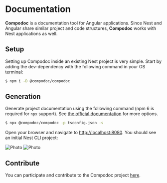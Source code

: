 # Documentation

**Compodoc** is a documentation tool for Angular applications. Since Nest and Angular share similar project and code structures, **Compodoc** works with Nest applications as well.

## Setup

Setting up Compodoc inside an existing Nest project is very simple. Start by adding the dev-dependency with the following command in your OS terminal:

```bash
$ npm i -D @compodoc/compodoc
```

## Generation

Generate project documentation using the following command (npm 6 is required for `npx` support). See [the official documentation](https://compodoc.app/guides/usage.html) for more options.

```bash
$ npx @compodoc/compodoc -p tsconfig.json -s
```

Open your browser and navigate to <http://localhost:8080>. You should see an initial Nest CLI project:

![Photo](/imgs/documentation.webp)
![Photo](/imgs/documentation_2.webp)

## Contribute

You can participate and contribute to the Compodoc project [here](https://github.com/compodoc/compodoc).
